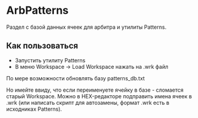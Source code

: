 # ArbPatterns

Раздел с базой данных ячеек для арбитра и утилиты Patterns.

## Как пользоваться

- Запустить утилиту Patterns
- В меню Workspace -> Load Workspace нажать на .wrk файл

По мере возможности обновлять базу patterns_db.txt

Но имейте ввиду, что если переименуете ячейку в базе - сломается старый Workspace. Можно в HEX-редакторе подправить имена ячеек в .wrk (или написать скрипт для автозамены, формат .wrk есть в исходниках Patterns).
